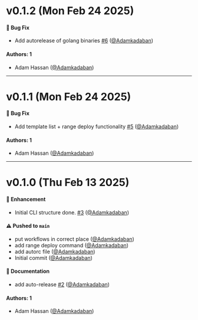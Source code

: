 # v0.1.2 (Mon Feb 24 2025)

#### 🐛 Bug Fix

- Add autorelease of golang binaries [#6](https://github.com/OpenLabsX/CLI/pull/6) ([@Adamkadaban](https://github.com/Adamkadaban))

#### Authors: 1

- Adam Hassan ([@Adamkadaban](https://github.com/Adamkadaban))

---

# v0.1.1 (Mon Feb 24 2025)

#### 🐛 Bug Fix

- Add template list + range deploy functionality [#5](https://github.com/OpenLabsX/CLI/pull/5) ([@Adamkadaban](https://github.com/Adamkadaban))

#### Authors: 1

- Adam Hassan ([@Adamkadaban](https://github.com/Adamkadaban))

---

# v0.1.0 (Thu Feb 13 2025)

#### 🚀 Enhancement

- Initial CLI structure done. [#3](https://github.com/OpenLabsX/CLI/pull/3) ([@Adamkadaban](https://github.com/Adamkadaban))

#### ⚠️ Pushed to `main`

- put workflows in correct place ([@Adamkadaban](https://github.com/Adamkadaban))
- add range deploy command ([@Adamkadaban](https://github.com/Adamkadaban))
- add autorc file ([@Adamkadaban](https://github.com/Adamkadaban))
- Initial commit ([@Adamkadaban](https://github.com/Adamkadaban))

#### 📝 Documentation

- add auto-release [#2](https://github.com/OpenLabsX/CLI/pull/2) ([@Adamkadaban](https://github.com/Adamkadaban))

#### Authors: 1

- Adam Hassan ([@Adamkadaban](https://github.com/Adamkadaban))
